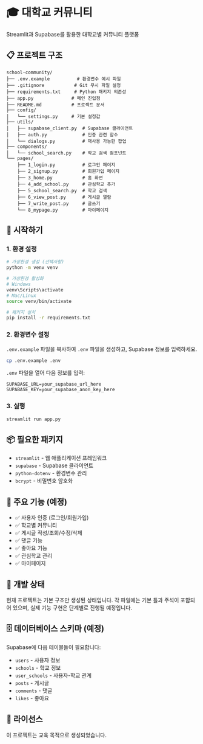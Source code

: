 # 🎓 대학교 커뮤니티

Streamlit과 Supabase를 활용한 대학교별 커뮤니티 플랫폼

## 📋 프로젝트 구조

```
school-community/
├── .env.example          # 환경변수 예시 파일
├── .gitignore           # Git 무시 파일 설정
├── requirements.txt     # Python 패키지 의존성
├── app.py              # 메인 진입점
├── README.md           # 프로젝트 문서
├── config/
│   └── settings.py     # 기본 설정값
├── utils/
│   ├── supabase_client.py  # Supabase 클라이언트
│   ├── auth.py             # 인증 관련 함수
│   └── dialogs.py          # 재사용 가능한 팝업
├── components/
│   └── school_search.py    # 학교 검색 컴포넌트
└── pages/
    ├── 1_login.py          # 로그인 페이지
    ├── 2_signup.py         # 회원가입 페이지
    ├── 3_home.py           # 홈 화면
    ├── 4_add_school.py     # 관심학교 추가
    ├── 5_school_search.py  # 학교 검색
    ├── 6_view_post.py      # 게시글 열람
    ├── 7_write_post.py     # 글쓰기
    └── 8_mypage.py         # 마이페이지
```

## 🚀 시작하기

### 1. 환경 설정

```bash
# 가상환경 생성 (선택사항)
python -m venv venv

# 가상환경 활성화
# Windows
venv\Scripts\activate
# Mac/Linux
source venv/bin/activate

# 패키지 설치
pip install -r requirements.txt
```

### 2. 환경변수 설정

`.env.example` 파일을 복사하여 `.env` 파일을 생성하고, Supabase 정보를 입력하세요.

```bash
cp .env.example .env
```

`.env` 파일을 열어 다음 정보를 입력:

```
SUPABASE_URL=your_supabase_url_here
SUPABASE_KEY=your_supabase_anon_key_here
```

### 3. 실행

```bash
streamlit run app.py
```

## 📦 필요한 패키지

- `streamlit` - 웹 애플리케이션 프레임워크
- `supabase` - Supabase 클라이언트
- `python-dotenv` - 환경변수 관리
- `bcrypt` - 비밀번호 암호화

## 🔧 주요 기능 (예정)

- ✅ 사용자 인증 (로그인/회원가입)
- ✅ 학교별 커뮤니티
- ✅ 게시글 작성/조회/수정/삭제
- ✅ 댓글 기능
- ✅ 좋아요 기능
- ✅ 관심학교 관리
- ✅ 마이페이지

## 📝 개발 상태

현재 프로젝트는 기본 구조만 생성된 상태입니다.
각 파일에는 기본 틀과 주석이 포함되어 있으며, 실제 기능 구현은 단계별로 진행될 예정입니다.

## 🗄️ 데이터베이스 스키마 (예정)

Supabase에 다음 테이블들이 필요합니다:

- `users` - 사용자 정보
- `schools` - 학교 정보
- `user_schools` - 사용자-학교 관계
- `posts` - 게시글
- `comments` - 댓글
- `likes` - 좋아요

## 📄 라이선스

이 프로젝트는 교육 목적으로 생성되었습니다.





